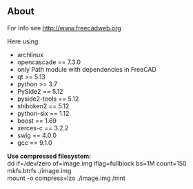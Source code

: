 About
-------
For info see http://www.freecadweb.org

Here using:
- archlinux
- opencascade == 7.3.0
- only Path module with dependencies in FreeCAD
- qt          >= 5.13
- python      >= 3.7
- PySide2     == 5.12
- pyside2-tools == 5.12
- shiboken2   == 5.12
- python-six  == 1.12
- boost       == 1.69
- xerces-c    == 3.2.2
- swig        == 4.0.0
- gcc         == 9.1.0


**Use compressed filesystem:**  
dd if=/dev/zero of=image.img iflag=fullblock bs=1M count=150  
mkfs.btrfs ./image.img  
mount -o compress=lzo ./image.img /mnt  
